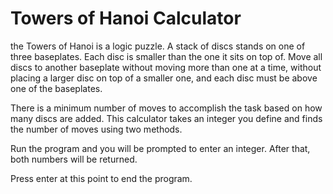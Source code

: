 # Towers of Hanoi Calculator

the Towers of Hanoi is a logic puzzle. A stack of discs stands on one of three baseplates. Each disc is smaller than the one it sits on top of. Move all discs to another baseplate without moving more than one at a time, without placing a larger disc on top of a smaller one, and each disc must be above one of the baseplates.

There is a minimum number of moves to accomplish the task based on how many discs are added. This calculator takes an integer you define and finds the number of moves using two methods.

Run the program and you will be prompted to enter an integer. After that, both numbers will be returned.

Press enter at this point to end the program.
